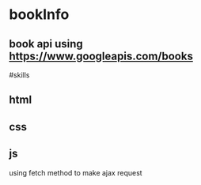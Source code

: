 # bookInfo
## book api using https://www.googleapis.com/books

#skills 
## html
## css
## js

using fetch method to make ajax request


